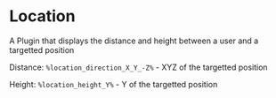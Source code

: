 # Location
A Plugin that displays the distance and height between a user and a targetted position
 
Distance: 
`%location_direction_X_Y_-Z%` - XYZ of the targetted position

Height: 
`%location_height_Y%` - Y of the targetted position
